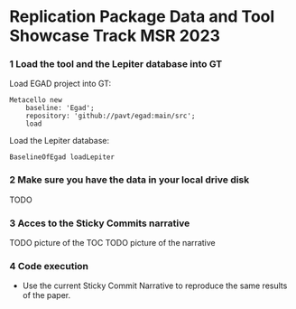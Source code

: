 # Replication Package Data and Tool Showcase Track MSR 2023

### 1 Load the tool and the Lepiter database into GT

Load EGAD project into GT:
```
Metacello new
	baseline: 'Egad';
	repository: 'github://pavt/egad:main/src';
	load
```

Load the Lepiter database:
```
BaselineOfEgad loadLepiter
```

### 2 Make sure you have the data in your local drive disk

TODO

### 3 Acces to the Sticky Commits narrative

TODO picture of the TOC
TODO picture of the narrative

### 4 Code execution
- Use the current Sticky Commit Narrative to reproduce the same results of the paper.





